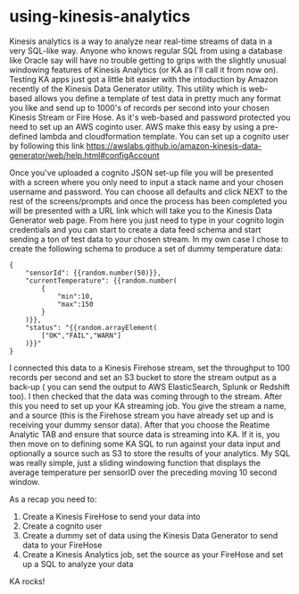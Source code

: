 # using-kinesis-analytics

Kinesis analytics is a way to analyze near real-time streams of data in a very SQL-like way.
Anyone who knows regular SQL from using a database like Oracle say will have no trouble getting to grips with the 
slightly unusual windowing features of Kinesis Analytics (or KA as I'll call it from now on). Testing KA apps just got a little bit easier
with the intoduction by Amazon recently of the Kinesis Data Generator utility. This utility which is web-based allows you define a 
template of test data in pretty much any format you like and send up to 1000's of records per second into your chosen Kinesis Stream or 
Fire Hose. As it's web-based and password protected you need to set up an AWS coginto user. AWS make this easy by using a pre-defined 
lambda and cloudformation template. You can set up a cognito user by following this link 
https://awslabs.github.io/amazon-kinesis-data-generator/web/help.html#configAccount

Once you've uploaded a cognito JSON set-up file you will be presented with a screen where you only need to input a stack name and 
your chosen username and password. You can choose all defaults and click NEXT to the rest of the screens/prompts and once the 
process has been completed you will be presented with a URL link which will take you to the Kinesis Data Generator web page. 
From here you just need to type in your cognito login credentials and you can start to create a data feed schema and start 
sending a ton of test data to your chosen stream. In my own case I chose to create the following schema to produce a set of 
dummy temperature data:

```
{
    "sensorId": {{random.number(50)}},
    "currentTemperature": {{random.number(
        {
            "min":10,
            "max":150
        }
    )}},
    "status": "{{random.arrayElement(
        ["OK","FAIL","WARN"]
    )}}"
}
```

I connected this data to a Kinesis Firehose stream, set the throughput to 100 records per second and set an S3 bucket to store the 
stream  output as a back-up ( you can send the output to AWS ElasticSearch, Splunk or Redshift too). I then checked that the data 
was coming through to the stream. After this you need to set up your KA streaming job. You give the stream a  name, and a source 
(this is the Firehose stream you have already set up and is receiving your dummy sensor data). After that you choose the Reatime 
Analytic TAB and ensure that source data is streaming into KA. If it is, you then move on to defining 
some KA SQL to run against your data input and optionally a source such as S3 to store the results of your analytics. My SQL was 
really simple, just a sliding windowing function that displays the average temperature per sensorID over the preceding moving 10 
second window.

As a recap you need to:

1) Create a Kinesis FireHose to send your data into 
2) Create a cognito user
3) Create a dummy set of data using the Kinesis Data Generator to send data to your FireHose
4) Create a Kinesis Analytics job, set the source as your FireHose and set up a SQL to analyze your data


KA rocks!

